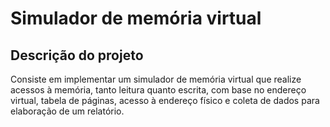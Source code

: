 # Simulador de memória virtual

## Descrição do projeto
Consiste em implementar um simulador de memória virtual que realize acessos à
memória, tanto leitura quanto escrita, com base no endereço virtual, tabela de páginas, acesso à endereço físico e coleta de dados para elaboração de um relatório.
